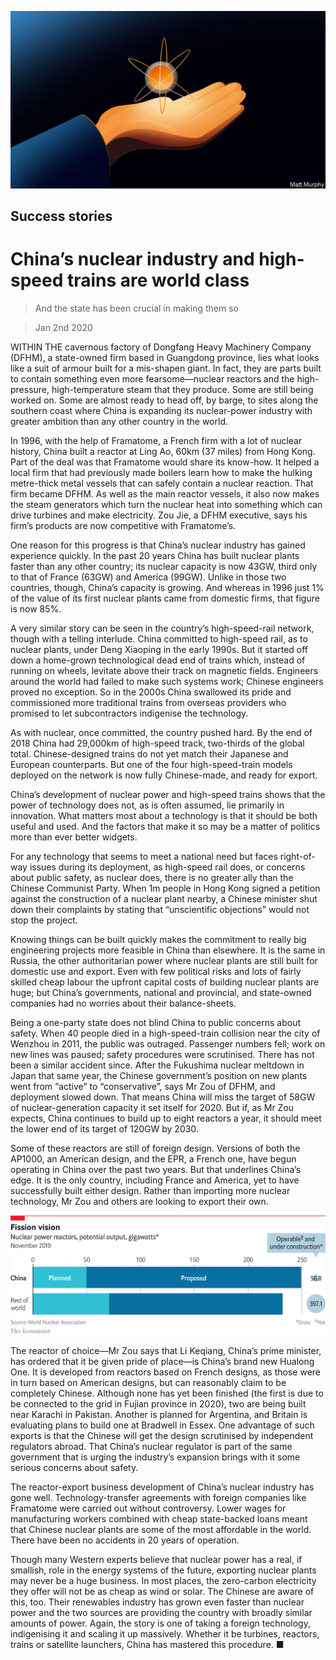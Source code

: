 ![](./images/20191214_TQD002_0.jpg)

## Success stories

# China’s nuclear industry and high-speed trains are world class

> And the state has been crucial in making them so

> Jan 2nd 2020

WITHIN THE cavernous factory of Dongfang Heavy Machinery Company (DFHM), a state-owned firm based in Guangdong province, lies what looks like a suit of armour built for a mis-shapen giant. In fact, they are parts built to contain something even more fearsome—nuclear reactors and the high-pressure, high-temperature steam that they produce. Some are still being worked on. Some are almost ready to head off, by barge, to sites along the southern coast where China is expanding its nuclear-power industry with greater ambition than any other country in the world.

In 1996, with the help of Framatome, a French firm with a lot of nuclear history, China built a reactor at Ling Ao, 60km (37 miles) from Hong Kong. Part of the deal was that Framatome would share its know-how. It helped a local firm that had previously made boilers learn how to make the hulking metre-thick metal vessels that can safely contain a nuclear reaction. That firm became DFHM. As well as the main reactor vessels, it also now makes the steam generators which turn the nuclear heat into something which can drive turbines and make electricity. Zou Jie, a DFHM executive, says his firm’s products are now competitive with Framatome’s.

One reason for this progress is that China’s nuclear industry has gained experience quickly. In the past 20 years China has built nuclear plants faster than any other country; its nuclear capacity is now 43GW, third only to that of France (63GW) and America (99GW). Unlike in those two countries, though, China’s capacity is growing. And whereas in 1996 just 1% of the value of its first nuclear plants came from domestic firms, that figure is now 85%.

A very similar story can be seen in the country’s high-speed-rail network, though with a telling interlude. China committed to high-speed rail, as to nuclear plants, under Deng Xiaoping in the early 1990s. But it started off down a home-grown technological dead end of trains which, instead of running on wheels, levitate above their track on magnetic fields. Engineers around the world had failed to make such systems work; Chinese engineers proved no exception. So in the 2000s China swallowed its pride and commissioned more traditional trains from overseas providers who promised to let subcontractors indigenise the technology.

As with nuclear, once committed, the country pushed hard. By the end of 2018 China had 29,000km of high-speed track, two-thirds of the global total. Chinese-designed trains do not yet match their Japanese and European counterparts. But one of the four high-speed-train models deployed on the network is now fully Chinese-made, and ready for export.

China’s development of nuclear power and high-speed trains shows that the power of technology does not, as is often assumed, lie primarily in innovation. What matters most about a technology is that it should be both useful and used. And the factors that make it so may be a matter of politics more than ever better widgets.

For any technology that seems to meet a national need but faces right-of-way issues during its deployment, as high-speed rail does, or concerns about public safety, as nuclear does, there is no greater ally than the Chinese Communist Party. When 1m people in Hong Kong signed a petition against the construction of a nuclear plant nearby, a Chinese minister shut down their complaints by stating that “unscientific objections” would not stop the project.

Knowing things can be built quickly makes the commitment to really big engineering projects more feasible in China than elsewhere. It is the same in Russia, the other authoritarian power where nuclear plants are still built for domestic use and export. Even with few political risks and lots of fairly skilled cheap labour the upfront capital costs of building nuclear plants are huge; but China’s governments, national and provincial, and state-owned companies had no worries about their balance-sheets.

Being a one-party state does not blind China to public concerns about safety. When 40 people died in a high-speed-train collision near the city of Wenzhou in 2011, the public was outraged. Passenger numbers fell; work on new lines was paused; safety procedures were scrutinised. There has not been a similar accident since. After the Fukushima nuclear meltdown in Japan that same year, the Chinese government’s position on new plants went from “active” to “conservative”, says Mr Zou of DFHM, and deployment slowed down. That means China will miss the target of 58GW of nuclear-generation capacity it set itself for 2020. But if, as Mr Zou expects, China continues to build up to eight reactors a year, it should meet the lower end of its target of 120GW by 2030.

Some of these reactors are still of foreign design. Versions of both the AP1000, an American design, and the EPR, a French one, have begun operating in China over the past two years. But that underlines China’s edge. It is the only country, including France and America, yet to have successfully built either design. Rather than importing more nuclear technology, Mr Zou and others are looking to export their own.

![](./images/20200104_TQC475.png)

The reactor of choice—Mr Zou says that Li Keqiang, China’s prime minister, has ordered that it be given pride of place—is China’s brand new Hualong One. It is developed from reactors based on French designs, as those were in turn based on American designs, but can reasonably claim to be completely Chinese. Although none has yet been finished (the first is due to be connected to the grid in Fujian province in 2020), two are being built near Karachi in Pakistan. Another is planned for Argentina, and Britain is evaluating plans to build one at Bradwell in Essex. One advantage of such exports is that the Chinese will get the design scrutinised by independent regulators abroad. That China’s nuclear regulator is part of the same government that is urging the industry’s expansion brings with it some serious concerns about safety.

The reactor-export business development of China’s nuclear industry has gone well. Technology-transfer agreements with foreign companies like Framatome were carried out without controversy. Lower wages for manufacturing workers combined with cheap state-backed loans meant that Chinese nuclear plants are some of the most affordable in the world. There have been no accidents in 20 years of operation.

Though many Western experts believe that nuclear power has a real, if smallish, role in the energy systems of the future, exporting nuclear plants may never be a huge business. In most places, the zero-carbon electricity they offer will not be as cheap as wind or solar. The Chinese are aware of this, too. Their renewables industry has grown even faster than nuclear power and the two sources are providing the country with broadly similar amounts of power. Again, the story is one of taking a foreign technology, indigenising it and scaling it up massively. Whether it be turbines, reactors, trains or satellite launchers, China has mastered this procedure. ■